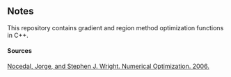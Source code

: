 ## Notes

This repository contains gradient and region method optimization functions in C++.

#### Sources

[Nocedal, Jorge, and Stephen J. Wright. Numerical Optimization. 2006.](https://www.math.uci.edu/~qnie/Publications/NumericalOptimization.pdf)

